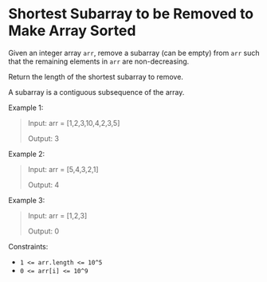 # Shortest Subarray to be Removed to Make Array Sorted

Given an integer array `arr`, remove a subarray (can be empty) from `arr` such that the remaining elements in `arr` are
non-decreasing.

Return the length of the shortest subarray to remove.

A subarray is a contiguous subsequence of the array.

Example 1:

> Input: arr = [1,2,3,10,4,2,3,5]
>
> Output: 3

Example 2:

> Input: arr = [5,4,3,2,1]
>
> Output: 4

Example 3:

> Input: arr = [1,2,3]
>
> Output: 0

Constraints:

- `1 <= arr.length <= 10^5`
- `0 <= arr[i] <= 10^9`
